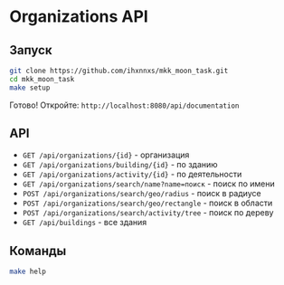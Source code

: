 # Organizations API

## Запуск

```bash
git clone https://github.com/ihxnnxs/mkk_moon_task.git
cd mkk_moon_task
make setup
```

Готово! Откройте: `http://localhost:8080/api/documentation`

## API

- `GET /api/organizations/{id}` - организация
- `GET /api/organizations/building/{id}` - по зданию
- `GET /api/organizations/activity/{id}` - по деятельности
- `GET /api/organizations/search/name?name=поиск` - поиск по имени
- `POST /api/organizations/search/geo/radius` - поиск в радиусе
- `POST /api/organizations/search/geo/rectangle` - поиск в области
- `POST /api/organizations/search/activity/tree` - поиск по дереву
- `GET /api/buildings` - все здания

## Команды

```bash
make help
```
